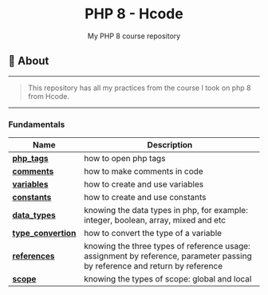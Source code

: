 <h1 align="center">PHP 8 - Hcode</h1>
<p align="center">My PHP 8 course repository</p1>

## 📑 About
---
>This repository has all my practices from the course I took on php 8 from Hcode.
---

### Fundamentals

| Name                                                     | Description                                                                                          |
| -------------------------------------------------------- | ---------------------------------------------------------------------------------------------------- |
| [**php_tags**](/Fundamentals/php-tags.php)               | how to open php tags                                                                                 |
| [**comments**](/Fundamentals/comments.php)               | how to make comments in code                                                                         |
| [**variables**](/Fundamentals/variables.php)             | how to create and use variables                                                                      |
| [**constants**](/Fundamentals/constants.php)             | how to create and use constants                                                                      |
| [**data_types**](/Fundamentals/data-types.php)           | knowing the data types in php, for example: integer, boolean, array, mixed and etc                   |
| [**type_convertion**](/Fundamentals/type-convertion.php) | how to convert the type of a variable                                                                |
| [**references**](/Fundamentals/references.php) | knowing the three types of reference usage: assignment by reference, parameter passing by reference and return by reference |
| [**scope**](/Fundamentals/scope.php) | knowing the types of scope: global and local                                                                             |
